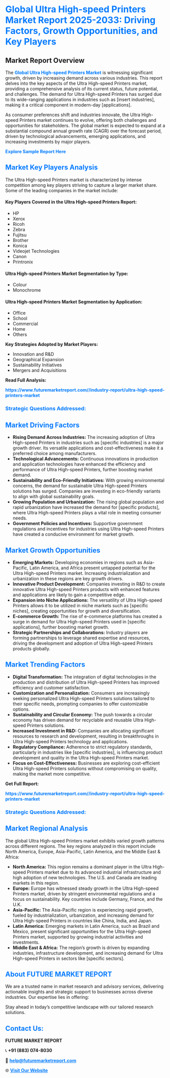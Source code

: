 <h1 style="color: #007BFF;">Global Ultra High-speed Printers Market Report 2025-2033: Driving Factors, Growth Opportunities, and Key Players</h1>

<section id="overview">
<h2>Market Report Overview</h2>
<p>The <a href="https://www.futuremarketreport.com//industry-report/ultra-high-speed-printers-market" style="color: #007BFF; text-decoration: none;"><strong>Global Ultra High-speed Printers Market</strong></a> is witnessing significant growth, driven by increasing demand across various industries. This report delves into the key aspects of the Ultra High-speed Printers market, providing a comprehensive analysis of its current status, future potential, and challenges. The demand for Ultra High-speed Printers has surged due to its wide-ranging applications in industries such as [insert industries], making it a critical component in modern-day [applications].</p>
<p>As consumer preferences shift and industries innovate, the Ultra High-speed Printers market continues to evolve, offering both challenges and opportunities for stakeholders. The global market is expected to expand at a substantial compound annual growth rate (CAGR) over the forecast period, driven by technological advancements, emerging applications, and increasing investments by major players.</p>
</section>

<section id="overview">
<p><a href="https://www.futuremarketreport.com//request-sample/reportId=83398" style="color: #007BFF; text-decoration: none;"><strong>Explore Sample Report Here</strong></a></p>
</section>

<section id="key-players">
<h2 style="color: #007BFF;">Market Key Players Analysis</h2>
<p>The Ultra High-speed Printers market is characterized by intense competition among key players striving to capture a larger market share. Some of the leading companies in the market include:</p>
<h4>Key Players Covered in the Ultra High-speed Printers Report:</h4>
<ul><li>HP</li><li>Xerox</li><li>Ricoh</li><li>Zebra</li><li>Fujitsu</li><li>Brother</li><li>Konica</li><li>Videojet Technologies</li><li>Canon</li><li>Printronix</li></ul>
<h4>Ultra High-speed Printers Market Segmentation by Type:</h4>
<ul><li>Colour</li><li>Monochrome</li></ul>

<h4>Ultra High-speed Printers Market Segmentation by Application:</h4>
<ul><li>Office</li><li>School</li><li>Commercial</li><li>Home</li><li>Others</li></ul>
<p><strong>Key Strategies Adopted by Market Players:</strong></p>
<ul>
<li>Innovation and R&D</li>
<li>Geographical Expansion</li>
<li>Sustainability Initiatives</li>
<li>Mergers and Acquisitions</li>
</ul>
</section>

<section>
<p><strong>Read Full Analysis: </strong></p><a href="https://www.futuremarketreport.com//industry-report/ultra-high-speed-printers-market" style="color: #007BFF; text-decoration: none;"><strong>https://www.futuremarketreport.com//industry-report/ultra-high-speed-printers-market</strong></a>
<h3 style="color: #007BFF;">Strategic Questions Addressed:</h3>
</section>

<section id="driving-factors">
<h2 style="color: #007BFF;">Market Driving Factors</h2>
<ul>
<li><strong>Rising Demand Across Industries:</strong> The increasing adoption of Ultra High-speed Printers in industries such as [specific industries] is a major growth driver. Its versatile applications and cost-effectiveness make it a preferred choice among manufacturers.</li>
<li><strong>Technological Advancements:</strong> Continuous innovations in production and application technologies have enhanced the efficiency and performance of Ultra High-speed Printers, further boosting market demand.</li>
<li><strong>Sustainability and Eco-Friendly Initiatives:</strong> With growing environmental concerns, the demand for sustainable Ultra High-speed Printers solutions has surged. Companies are investing in eco-friendly variants to align with global sustainability goals.</li>
<li><strong>Growing Population and Urbanization:</strong> The rising global population and rapid urbanization have increased the demand for [specific products], where Ultra High-speed Printers plays a vital role in meeting consumer needs.</li>
<li><strong>Government Policies and Incentives:</strong> Supportive government regulations and incentives for industries using Ultra High-speed Printers have created a conducive environment for market growth.</li>
</ul>
</section>

<section id="growth-opportunities">
<h2 style="color: #007BFF;">Market Growth Opportunities</h2>
<ul>
<li><strong>Emerging Markets:</strong> Developing economies in regions such as Asia-Pacific, Latin America, and Africa present untapped potential for the Ultra High-speed Printers market. Increasing industrialization and urbanization in these regions are key growth drivers.</li>
<li><strong>Innovative Product Development:</strong> Companies investing in R&D to create innovative Ultra High-speed Printers products with enhanced features and applications are likely to gain a competitive edge.</li>
<li><strong>Expansion into Niche Applications:</strong> The versatility of Ultra High-speed Printers allows it to be utilized in niche markets such as [specific niches], creating opportunities for growth and diversification.</li>
<li><strong>E-commerce Growth:</strong> The rise of e-commerce platforms has created a surge in demand for Ultra High-speed Printers used in [specific applications], further boosting market growth.</li>
<li><strong>Strategic Partnerships and Collaborations:</strong> Industry players are forming partnerships to leverage shared expertise and resources, driving the development and adoption of Ultra High-speed Printers products globally.</li>
</ul>
</section>

<section id="trending-factors">
<h2 style="color: #007BFF;">Market Trending Factors</h2>
<ul>
<li><strong>Digital Transformation:</strong> The integration of digital technologies in the production and distribution of Ultra High-speed Printers has improved efficiency and customer satisfaction.</li>
<li><strong>Customization and Personalization:</strong> Consumers are increasingly seeking personalized Ultra High-speed Printers solutions tailored to their specific needs, prompting companies to offer customizable options.</li>
<li><strong>Sustainability and Circular Economy:</strong> The push towards a circular economy has driven demand for recyclable and reusable Ultra High-speed Printers solutions.</li>
<li><strong>Increased Investment in R&D:</strong> Companies are allocating significant resources to research and development, resulting in breakthroughs in Ultra High-speed Printers technology and applications.</li>
<li><strong>Regulatory Compliance:</strong> Adherence to strict regulatory standards, particularly in industries like [specific industries], is influencing product development and quality in the Ultra High-speed Printers market.</li>
<li><strong>Focus on Cost-Effectiveness:</strong> Businesses are exploring cost-efficient Ultra High-speed Printers solutions without compromising on quality, making the market more competitive.</li>
</ul>
</section>

<section>
<p><strong>Get Full Report: </strong></p><a href="https://www.futuremarketreport.com//industry-report/ultra-high-speed-printers-market" style="color: #007BFF; text-decoration: none;"><strong>https://www.futuremarketreport.com//industry-report/ultra-high-speed-printers-market</strong></a>
<h3 style="color: #007BFF;">Strategic Questions Addressed:</h3>
</section>


<section id="regional-analysis">
<h2 style="color: #007BFF;">Market Regional Analysis</h2>
<p>The global Ultra High-speed Printers market exhibits varied growth patterns across different regions. The key regions analyzed in this report include North America, Europe, Asia-Pacific, Latin America, and the Middle East & Africa:</p>
<ul>
<li><strong>North America:</strong> This region remains a dominant player in the Ultra High-speed Printers market due to its advanced industrial infrastructure and high adoption of new technologies. The U.S. and Canada are leading markets in this region.</li>
<li><strong>Europe:</strong> Europe has witnessed steady growth in the Ultra High-speed Printers market, driven by stringent environmental regulations and a focus on sustainability. Key countries include Germany, France, and the U.K.</li>
<li><strong>Asia-Pacific:</strong> The Asia-Pacific region is experiencing rapid growth, fueled by industrialization, urbanization, and increasing demand for Ultra High-speed Printers in countries like China, India, and Japan.</li>
<li><strong>Latin America:</strong> Emerging markets in Latin America, such as Brazil and Mexico, present significant opportunities for the Ultra High-speed Printers market, supported by growing industrial activities and investments.</li>
<li><strong>Middle East & Africa:</strong> The region’s growth is driven by expanding industries, infrastructure development, and increasing demand for Ultra High-speed Printers in sectors like [specific sectors].</li>
</ul>
</section>

<footer>
<h2 style="color: #007BFF;">About FUTURE MARKET REPORT</h2>
<p>We are a trusted name in market research and advisory services, delivering actionable insights and strategic support to businesses across diverse industries. Our expertise lies in offering:</p>

<p>Stay ahead in today’s competitive landscape with our tailored research solutions.</p>

<h2 style="color: #007BFF;">Contact Us:</h2>
<p><strong>FUTURE MARKET REPORT</strong></p>
<p>📞 <strong>+91 (883) 074-8030</strong></p>
<p>📧 <strong><a href="mailto:help@futuremarketreport.com" style="color: #007BFF;">help@futuremarketreport.com</a></strong></p>
<p>🌐 <strong><a href="https://www.futuremarketreport.com/" style="color: #007BFF;">Visit Our Website</a></strong></p>
</footer>